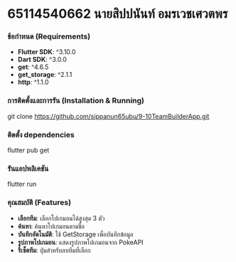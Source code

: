 # 65114540662 นายสิปปนันท์ อมรเวชเศวตพร

### ข้อกำหนด (Requirements)
* **Flutter SDK**: ^3.10.0
* **Dart SDK**: ^3.0.0
* **get**: ^4.6.5
* **get_storage**: ^2.1.1
* **http**: ^1.1.0


### การติดตั้งและการรัน (Installation & Running)
git clone https://github.com/sippanun65ubu/9-10TeamBuilderApp.git
### ติดตั้ง dependencies
flutter pub get
### รันแอปพลิเคชัน
flutter run

### คุณสมบัติ (Features)

* **เลือกทีม**: เลือกโปเกมอนได้สูงสุด 3 ตัว
* **ค้นหา**: ค้นหาโปเกมอนตามชื่อ
* **บันทึกอัตโนมัติ**: ใช้ GetStorage เพื่อบันทึกข้อมูล
* **รูปภาพโปเกมอน**: แสดงรูปภาพโปเกมอนจาก PokeAPI
* **รีเซ็ตทีม**: ปุ่มสำหรับลบทีมที่เลือก
